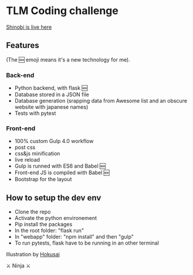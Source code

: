 # TLM Coding challenge
 
 [Shinobi is live here](https://shinobi-tlm.herokuapp.com/)

## Features

(The 🆕 emoji means it's a new technology for me).

### Back-end
 - Python backend, with flask 🆕
 - Database stored in a JSON file
 - Database generation (srapping data from Awesome list and an obscure website with japanese names)
 - Tests with pytest

### Front-end
 - 100% custom Gulp 4.0 workflow 
  - post css
  - css&js minification
  - live reload
 - Gulp is runned with ES6 and Babel 🆕
 - Front-end JS is compiled with Babel 🆕
 - Bootstrap for the layout

## How to setup the dev env
 - Clone the repo
 - Activate the python environement
 - Pip install the packages
 - In the root folder: "flask run"
 - In "webapp" folder: "npm install" and then "gulp"
 - To run pytests, flask have to be running in an other terminal

Illustration by [Hokusai](https://en.wikipedia.org/wiki/Hokusai_Manga)

⚔️ Ninja ⚔️
